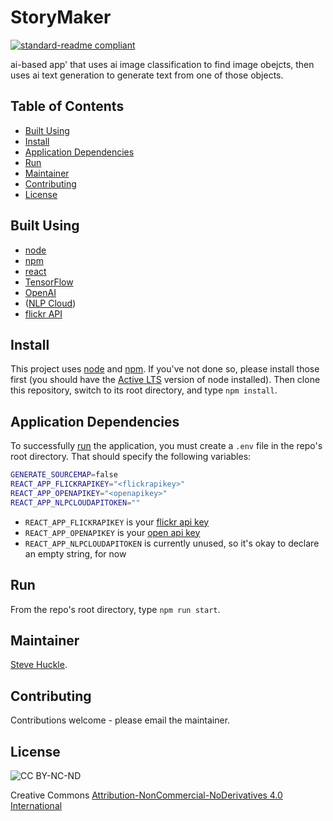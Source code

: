 # StoryMaker

[![standard-readme compliant](https://img.shields.io/badge/readme%20style-standard-brightgreen.svg?style=flat-square)](https://github.com/RichardLitt/standard-readme)

ai-based app' that uses ai image classification to find image obejcts, then uses ai text generation to generate text from one of those objects.

## Table of Contents

- [Built Using](#built-using)
- [Install](#install)
- [Application Dependencies](#application-dependencies)
- [Run](#run)
- [Maintainer](#maintainer)
- [Contributing](#contributing)
- [License](#license)

## Built Using

- [node](https://nodejs.org/en/)
- [npm](https://www.npmjs.com/)
- [react](https://reactjs.org/)
- [TensorFlow](https://www.tensorflow.org/)
- [OpenAI](https://openai.com/)
- ([NLP Cloud](https://nlpcloud.io/))
- [flickr API](https://www.flickr.com/services/api/)

## Install

This project uses [node](http://nodejs.org/) and [npm](https://npmjs.com/). If you've not done so, please install those first (you should have the [Active LTS](https://nodejs.org/en/about/releases/) version of node installed). Then clone this repository, switch to its root directory, and type `npm install`.

## Application Dependencies

To successfully [run](#run) the application, you must create a `.env` file in the repo's root directory. That should specify the following variables:

```bash
GENERATE_SOURCEMAP=false
REACT_APP_FLICKRAPIKEY="<flickrapikey>"
REACT_APP_OPENAPIKEY="<openapikey>"
REACT_APP_NLPCLOUDAPITOKEN=""
```

- `REACT_APP_FLICKRAPIKEY` is your [flickr api key](https://www.flickr.com/services/api/misc.api_keys.html)
- `REACT_APP_OPENAPIKEY` is your [open api key](https://beta.openai.com/signup)
- `REACT_APP_NLPCLOUDAPITOKEN` is currently unused, so it's okay to declare an empty string, for now

## Run

From the repo's root directory, type `npm run start`.

## Maintainer

[Steve Huckle](https://glowkeeper.github.io/).

## Contributing

Contributions welcome - please email the maintainer.

## License

![CC BY-NC-ND](https://licensebuttons.net/l/by-nc-nd/3.0/88x31.png)

Creative Commons [Attribution-NonCommercial-NoDerivatives 4.0 International](https://creativecommons.org/licenses/by-nc-nd/4.0/)
